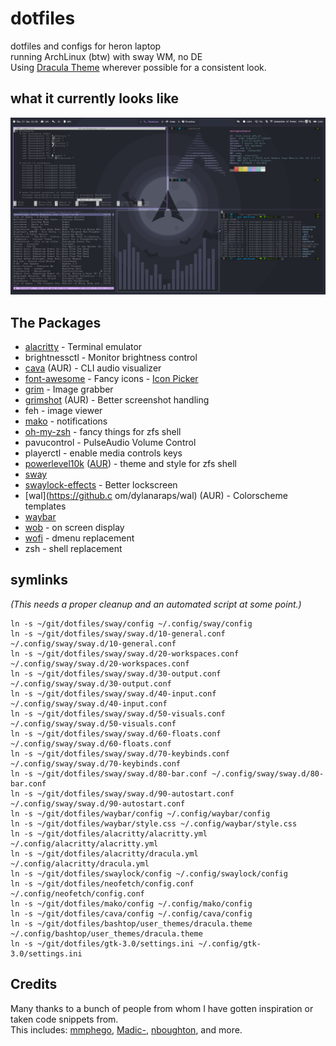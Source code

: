 # dotfiles
dotfiles and configs for heron laptop  
running ArchLinux (btw) with sway WM, no DE  
Using [Dracula Theme](https://draculatheme.com/) wherever possible for a consistent look.

## what it currently looks like
![preview](./preview.png)

## The Packages
- [alacritty](https://github.com/alacritty/alacritty) - Terminal emulator
- brightnessctl - Monitor brightness control
- [cava](https://aur.archlinux.org/packages/cava/) (AUR) - CLI audio visualizer
- [font-awesome](https://archlinux.org/packages/community/any/font-awesome/) - Fancy icons - [Icon Picker](https://fontawesome.com/v5.15/icons?d=gallery&p=2&m=free)
- [grim](https://github.com/emersion/grim) - Image grabber
- [grimshot](https://aur.archlinux.org/packages/grimshot/) (AUR) - Better screenshot handling
- feh - image viewer
- [mako](https://github.com/emersion/mako) - notifications
- [oh-my-zsh](https://github.com/ohmyzsh/ohmyzsh/) - fancy things for zfs shell
- pavucontrol - PulseAudio Volume Control
- playerctl - enable media controls keys
- [powerlevel10k](https://github.com/romkatv/powerlevel10k) ([AUR](https://aur.archlinux.org/packages/zsh-theme-powerlevel10k-git/)) - theme and style for zfs shell
- [sway](https://github.com/swaywm/sway)
- [swaylock-effects](https://github.com/mortie/swaylock-effects) - Better lockscreen
- [wal](https://github.c    om/dylanaraps/wal) (AUR) - Colorscheme templates
- [waybar](https://github.com/Alexays/Waybar)
- [wob](https://github.com/francma/wob) - on screen display
- [wofi](https://hg.sr.ht/~scoopta/wofi) - dmenu replacement
- zsh - shell replacement

## symlinks
*(This needs a proper cleanup and an automated script at some point.)*
```
ln -s ~/git/dotfiles/sway/config ~/.config/sway/config
ln -s ~/git/dotfiles/sway/sway.d/10-general.conf ~/.config/sway/sway.d/10-general.conf
ln -s ~/git/dotfiles/sway/sway.d/20-workspaces.conf ~/.config/sway/sway.d/20-workspaces.conf
ln -s ~/git/dotfiles/sway/sway.d/30-output.conf ~/.config/sway/sway.d/30-output.conf
ln -s ~/git/dotfiles/sway/sway.d/40-input.conf ~/.config/sway/sway.d/40-input.conf
ln -s ~/git/dotfiles/sway/sway.d/50-visuals.conf ~/.config/sway/sway.d/50-visuals.conf
ln -s ~/git/dotfiles/sway/sway.d/60-floats.conf ~/.config/sway/sway.d/60-floats.conf
ln -s ~/git/dotfiles/sway/sway.d/70-keybinds.conf ~/.config/sway/sway.d/70-keybinds.conf
ln -s ~/git/dotfiles/sway/sway.d/80-bar.conf ~/.config/sway/sway.d/80-bar.conf
ln -s ~/git/dotfiles/sway/sway.d/90-autostart.conf ~/.config/sway/sway.d/90-autostart.conf
ln -s ~/git/dotfiles/waybar/config ~/.config/waybar/config
ln -s ~/git/dotfiles/waybar/style.css ~/.config/waybar/style.css
ln -s ~/git/dotfiles/alacritty/alacritty.yml ~/.config/alacritty/alacritty.yml
ln -s ~/git/dotfiles/alacritty/dracula.yml ~/.config/alacritty/dracula.yml
ln -s ~/git/dotfiles/swaylock/config ~/.config/swaylock/config
ln -s ~/git/dotfiles/neofetch/config.conf ~/.config/neofetch/config.conf
ln -s ~/git/dotfiles/mako/config ~/.config/mako/config
ln -s ~/git/dotfiles/cava/config ~/.config/cava/config
ln -s ~/git/dotfiles/bashtop/user_themes/dracula.theme ~/.config/bashtop/user_themes/dracula.theme
ln -s ~/git/dotfiles/gtk-3.0/settings.ini ~/.config/gtk-3.0/settings.ini
```

## Credits
Many thanks to a bunch of people from whom I have gotten inspiration or taken code snippets from.  
This includes: [mmphego](https://github.com/mmphego/dot-files), [Madic-](https://github.com/Madic-/Sway-DE), [nboughton](https://github.com/nboughton/dotfiles), and more.
